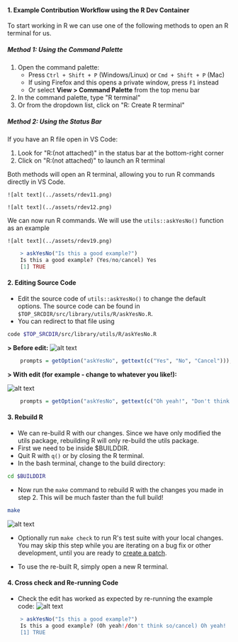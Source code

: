#### 1. Example Contribution Workflow using the R Dev Container

To start working in R we can use one of the following methods to open an R 
terminal for us.

##### Method 1: Using the Command Palette

  1. Open the command palette:
      - Press `Ctrl + Shift + P` (Windows/Linux) or `Cmd + Shift + P` (Mac)
      - If using Firefox and this opens a private window, press `F1` instead
      - Or select **View > Command Palette** from the top menu bar
  2. In the command palette, type "R terminal"
  3. Or from the dropdown list, click on "R: Create R terminal"

##### Method 2: Using the Status Bar

  If you have an R file open in VS Code:

  1. Look for "R:(not attached)" in the status bar at the bottom-right corner
  2. Click on "R:(not attached)" to launch an R terminal

Both methods will open an R terminal, allowing you to run R commands directly
in VS Code.


    ![alt text](../assets/rdev11.png)

    ![alt text](../assets/rdev12.png)

We can now run R commands. We will use the `utils::askYesNo()` function as an
  example

    ![alt text](../assets/rdev19.png)

```R
    > askYesNo("Is this a good example?")
    Is this a good example? (Yes/no/cancel) Yes
    [1] TRUE
```

#### 2. Editing Source Code

- Edit the source code of `utils::askYesNo()` to change the default options. The
  source code can be found in `$TOP_SRCDIR/src/library/utils/R/askYesNo.R`.
- You can redirect to that file using

```bash
code $TOP_SRCDIR/src/library/utils/R/askYesNo.R
```

**> Before edit:** ![alt text](../assets/rdev20.png)

```R title="askYesNo.R" linenums="20"
    prompts = getOption("askYesNo", gettext(c("Yes", "No", "Cancel"))),
```

**> With edit (for example - change to whatever you like!):**

![alt text](../assets/rdev21.png)

```R title="askYesNo.R" linenums="20"
    prompts = getOption("askYesNo", gettext(c("Oh yeah!", "Don't think so", "Cancel"))),
```

#### 3. Rebuild R

- We can re-build R with our changes. Since we have only modified the utils
  package, rebuilding R will only re-build the utils package.
- First we need to be inside $BUILDDIR.
- Quit R with `q()` or by closing the R terminal.
- In the bash terminal, change to the build directory:

```bash
cd $BUILDDIR
```

- Now run the `make` command to rebuild R with the changes you made in
  step 2. This will be much faster than the full build!

```bash
make
```

![alt text](../assets/rdev22.png)

- Optionally run `make check` to run R's test suite with your local changes. You
  may skip this step while you are iterating on a bug fix or other development,
  until you are ready to [create a patch](./patch_update.md).

- To use the re-built R, simply open a new R terminal.

#### 4. Cross check and Re-running Code

- Check the edit has worked as expected by re-running the example code: ![alt
text](../assets/rdev23.png)

```R
    > askYesNo("Is this a good example?")
    Is this a good example? (Oh yeah!/don't think so/cancel) Oh yeah!
    [1] TRUE
```
